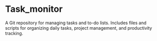 # Task_monitor
A Git repository for managing tasks and to-do lists. Includes files and scripts for organizing daily tasks, project management, and productivity tracking.
